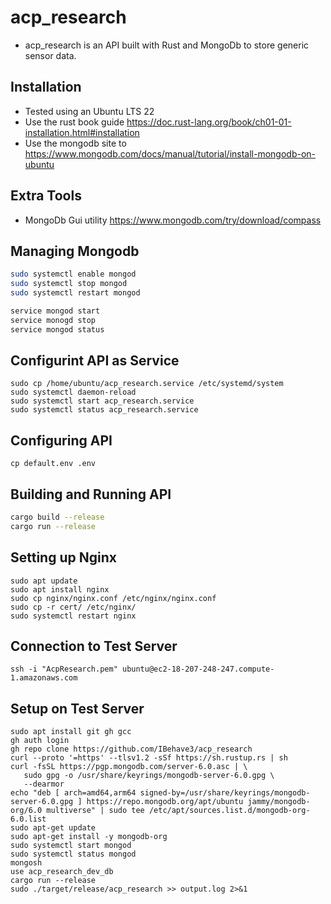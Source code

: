 # acp_research 
- acp_research is an API built with Rust and MongoDb to store generic sensor data.
## Installation
- Tested using an Ubuntu LTS 22 
- Use the rust book guide https://doc.rust-lang.org/book/ch01-01-installation.html#installation
- Use the mongodb site to https://www.mongodb.com/docs/manual/tutorial/install-mongodb-on-ubuntu

## Extra Tools
- MongoDb Gui utility https://www.mongodb.com/try/download/compass 

## Managing Mongodb 
```bash
sudo systemctl enable mongod
sudo systemctl stop mongod
sudo systemctl restart mongod

service mongod start
service monogd stop
service mongod status
```

## Configurint API as Service
```
sudo cp /home/ubuntu/acp_research.service /etc/systemd/system
sudo systemctl daemon-reload
sudo systemctl start acp_research.service
sudo systemctl status acp_research.service
```

## Configuring API
```
cp default.env .env
```

## Building and Running API
```bash
cargo build --release
cargo run --release
```

## Setting up Nginx
```
sudo apt update
sudo apt install nginx
sudo cp nginx/nginx.conf /etc/nginx/nginx.conf
sudo cp -r cert/ /etc/nginx/
sudo systemctl restart nginx
```

## Connection to Test Server
```
ssh -i "AcpResearch.pem" ubuntu@ec2-18-207-248-247.compute-1.amazonaws.com
```

## Setup on Test Server
```
sudo apt install git gh gcc
gh auth login
gh repo clone https://github.com/IBehave3/acp_research
curl --proto '=https' --tlsv1.2 -sSf https://sh.rustup.rs | sh
curl -fsSL https://pgp.mongodb.com/server-6.0.asc | \
   sudo gpg -o /usr/share/keyrings/mongodb-server-6.0.gpg \
   --dearmor
echo "deb [ arch=amd64,arm64 signed-by=/usr/share/keyrings/mongodb-server-6.0.gpg ] https://repo.mongodb.org/apt/ubuntu jammy/mongodb-org/6.0 multiverse" | sudo tee /etc/apt/sources.list.d/mongodb-org-6.0.list
sudo apt-get update
sudo apt-get install -y mongodb-org
sudo systemctl start mongod
sudo systemctl status mongod
mongosh
use acp_research_dev_db
cargo run --release
sudo ./target/release/acp_research >> output.log 2>&1
```
